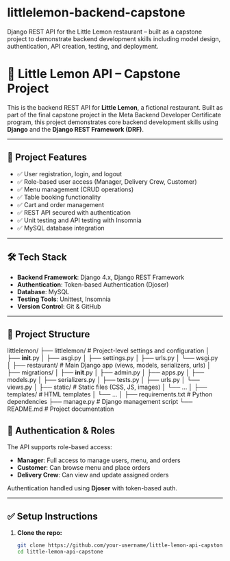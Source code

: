 # littlelemon-backend-capstone
Django REST API for the Little Lemon restaurant – built as a capstone project to demonstrate backend development skills including model design, authentication, API creation, testing, and deployment.

# 🍋 Little Lemon API – Capstone Project

This is the backend REST API for **Little Lemon**, a fictional restaurant. Built as part of the final capstone project in the Meta Backend Developer Certificate program, this project demonstrates core backend development skills using **Django** and the **Django REST Framework (DRF)**.

---

## 🚀 Project Features

- ✅ User registration, login, and logout
- ✅ Role-based user access (Manager, Delivery Crew, Customer)
- ✅ Menu management (CRUD operations)
- ✅ Table booking functionality
- ✅ Cart and order management
- ✅ REST API secured with authentication
- ✅ Unit testing and API testing with Insomnia
- ✅ MySQL database integration

---

## 🛠️ Tech Stack

- **Backend Framework**: Django 4.x, Django REST Framework
- **Authentication**: Token-based Authentication (Djoser)
- **Database**: MySQL
- **Testing Tools**: Unittest, Insomnia
- **Version Control**: Git & GitHub

---

## 📂 Project Structure

littlelemon/
├── littlelemon/                # Project-level settings and configuration
│   ├── __init__.py
│   ├── asgi.py
│   ├── settings.py
│   ├── urls.py
│   └── wsgi.py
│
├── restaurant/                 # Main Django app (views, models, serializers, urls)
│   ├── migrations/
│   ├── __init__.py
│   ├── admin.py
│   ├── apps.py
│   ├── models.py
│   ├── serializers.py
│   ├── tests.py
│   ├── urls.py
│   └── views.py
│
├── static/                     # Static files (CSS, JS, images)
│   └── ...
│
├── templates/                  # HTML templates
│   └── ...
│
├── requirements.txt            # Python dependencies
├── manage.py                   # Django management script
└── README.md                   # Project documentation


## 🔐 Authentication & Roles

The API supports role-based access:
- **Manager**: Full access to manage users, menu, and orders
- **Customer**: Can browse menu and place orders
- **Delivery Crew**: Can view and update assigned orders

Authentication handled using **Djoser** with token-based auth.

---

## ✅ Setup Instructions

1. **Clone the repo:**
   ```bash
   git clone https://github.com/your-username/little-lemon-api-capstone.git
   cd little-lemon-api-capstone
